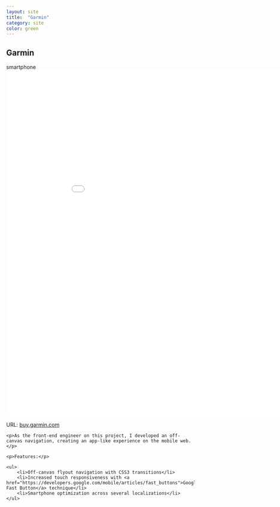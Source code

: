 ```yaml
---
layout: site
title:  "Garmin"
category: site
color: green
---
```


## Garmin

<div class="c-card__compatibility">
	smartphone
</div>

<div class="t-inner">
	<div class="c-media">
		<iframe src="//player.vimeo.com/video/91658103" width="950" height="925" frameborder="0" class="c-media__embed" webkitallowfullscreen mozallowfullscreen allowfullscreen></iframe>
	</div>
</div>

<div class="c-card__description">
	<p>URL: <a href="http://buy.garmin.com/en-US/US">buy.garmin.com</a></p>

	<p>As the front-end engineer on this project, I developed an off-canvas navigation, creating an app-like experience on the mobile web.</p>

	<p>Features:</p>

	<ul>
		<li>Off-canvas flyout navigation with CSS3 transitions</li>
		<li>Increased touch responsiveness with <a href="https://developers.google.com/mobile/articles/fast_buttons">Google's Fast Button</a> technique</li>
		<li>Smartphone optimization across several localizations</li>
	</ul>
</div>
